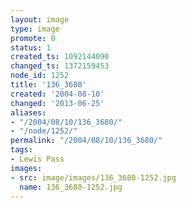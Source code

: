 ```yaml
---
layout: image
type: image
promote: 0
status: 1
created_ts: 1092144090
changed_ts: 1372159453
node_id: 1252
title: '136_3680'
created: '2004-08-10'
changed: '2013-06-25'
aliases:
- "/2004/08/10/136_3680/"
- "/node/1252/"
permalink: "/2004/08/10/136_3680/"
tags:
- Lewis Pass
images:
- src: image/images/136_3680-1252.jpg
  name: 136_3680-1252.jpg
---
```


